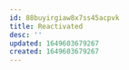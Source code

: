 ```yaml
---
id: 88buyirgiaw8x7ss45acpvk
title: Reactivated
desc: ''
updated: 1649603679267
created: 1649603679267
---
```


